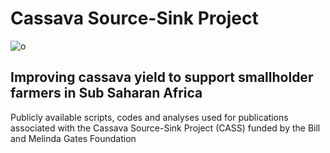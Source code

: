 # Cassava Source-Sink Project 

![o](https://cass-research.org/wp-content/uploads/2019/05/CASS-Logo_freigestellt.png)
## Improving cassava yield to support smallholder farmers in Sub Saharan Africa 

Publicly available scripts, codes and analyses used for publications associated with the Cassava Source-Sink Project (CASS) funded by the Bill and Melinda Gates Foundation
